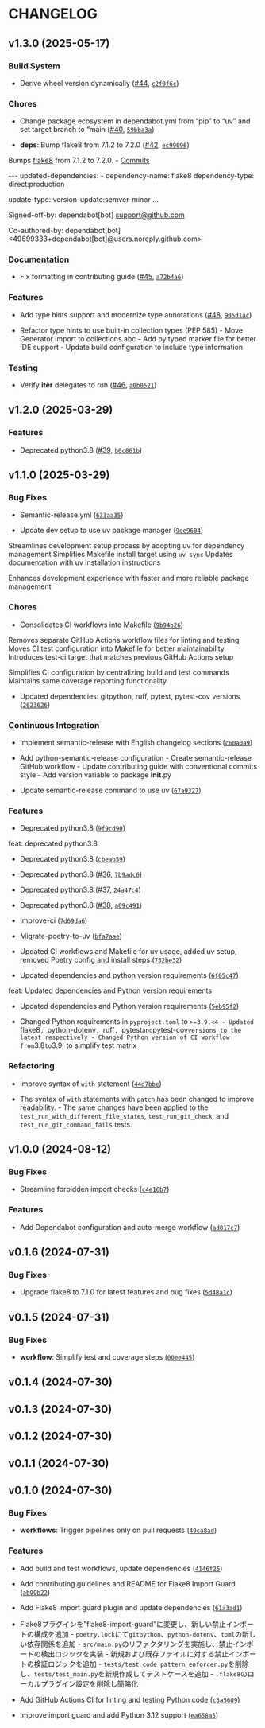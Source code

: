 # CHANGELOG


## v1.3.0 (2025-05-17)

### Build System

- Derive wheel version dynamically ([#44](https://github.com/K-dash/flake8-import-guard/pull/44),
  [`c2f0f6c`](https://github.com/K-dash/flake8-import-guard/commit/c2f0f6c1712bcefc8d9da0f0cce7b2544e233084))

### Chores

- Change package ecosystem in dependabot.yml from “pip” to “uv” and set target branch to “main
  ([#40](https://github.com/K-dash/flake8-import-guard/pull/40),
  [`59bba3a`](https://github.com/K-dash/flake8-import-guard/commit/59bba3a7c566dfd44ce50eb5d6f47a9590f9d9a1))

- **deps**: Bump flake8 from 7.1.2 to 7.2.0
  ([#42](https://github.com/K-dash/flake8-import-guard/pull/42),
  [`ec99096`](https://github.com/K-dash/flake8-import-guard/commit/ec99096d5df10ecf1d5b059684c89f6dbf8c4b54))

Bumps [flake8](https://github.com/pycqa/flake8) from 7.1.2 to 7.2.0. -
  [Commits](https://github.com/pycqa/flake8/compare/7.1.2...7.2.0)

--- updated-dependencies: - dependency-name: flake8 dependency-type: direct:production

update-type: version-update:semver-minor ...

Signed-off-by: dependabot[bot] <support@github.com>

Co-authored-by: dependabot[bot] <49699333+dependabot[bot]@users.noreply.github.com>

### Documentation

- Fix formatting in contributing guide
  ([#45](https://github.com/K-dash/flake8-import-guard/pull/45),
  [`a72b4a6`](https://github.com/K-dash/flake8-import-guard/commit/a72b4a64595fc4a1ece65de151ce2ccf76b86775))

### Features

- Add type hints support and modernize type annotations
  ([#48](https://github.com/K-dash/flake8-import-guard/pull/48),
  [`905d1ac`](https://github.com/K-dash/flake8-import-guard/commit/905d1ac6feaa30c53e24bb2e7acb4a8425c7a8b6))

- Refactor type hints to use built-in collection types (PEP 585) - Move Generator import to
  collections.abc - Add py.typed marker file for better IDE support - Update build configuration to
  include type information

### Testing

- Verify __iter__ delegates to run ([#46](https://github.com/K-dash/flake8-import-guard/pull/46),
  [`a0b0521`](https://github.com/K-dash/flake8-import-guard/commit/a0b0521213a7f86e1fefc964c990d635691ae989))


## v1.2.0 (2025-03-29)

### Features

- Deprecated python3.8 ([#39](https://github.com/K-dash/flake8-import-guard/pull/39),
  [`b0c861b`](https://github.com/K-dash/flake8-import-guard/commit/b0c861b84337c47d893eb698ff80add80d506d2c))


## v1.1.0 (2025-03-29)

### Bug Fixes

- Semantic-release.yml
  ([`633aa35`](https://github.com/K-dash/flake8-import-guard/commit/633aa3584ad3283765393e71d9907b5bd40ea0e4))

- Update dev setup to use uv package manager
  ([`9ee9604`](https://github.com/K-dash/flake8-import-guard/commit/9ee9604110a2194f667dce8f50bc25dda962ab29))

Streamlines development setup process by adopting uv for dependency management Simplifies Makefile
  install target using `uv sync` Updates documentation with uv installation instructions

Enhances development experience with faster and more reliable package management

### Chores

- Consolidates CI workflows into Makefile
  ([`9b94b26`](https://github.com/K-dash/flake8-import-guard/commit/9b94b26902fb341a3774903ec6c10accfd9e1a91))

Removes separate GitHub Actions workflow files for linting and testing Moves CI test configuration
  into Makefile for better maintainability Introduces test-ci target that matches previous GitHub
  Actions setup

Simplifies CI configuration by centralizing build and test commands Maintains same coverage
  reporting functionality

- Updated dependencies: gitpython, ruff, pytest, pytest-cov versions
  ([`2623626`](https://github.com/K-dash/flake8-import-guard/commit/262362696343f5d74c34af822ffc309824cdb69c))

### Continuous Integration

- Implement semantic-release with English changelog sections
  ([`c60a0a9`](https://github.com/K-dash/flake8-import-guard/commit/c60a0a9d42496820b868795ba88154873ea4f303))

- Add python-semantic-release configuration - Create semantic-release GitHub workflow - Update
  contributing guide with conventional commits style - Add version variable to package __init__.py

- Update semantic-release command to use uv
  ([`67a9327`](https://github.com/K-dash/flake8-import-guard/commit/67a9327f2678ca3118745c2d88189baa2b669ca0))

### Features

- Deprecated python3.8
  ([`9f9cd90`](https://github.com/K-dash/flake8-import-guard/commit/9f9cd90af81fda8998b3457337e2eddd54adb2d3))

feat: deprecated python3.8

- Deprecated python3.8
  ([`cbeab59`](https://github.com/K-dash/flake8-import-guard/commit/cbeab59f1a225a6e85b92fbbaf3c63df8a2e9a28))

- Deprecated python3.8 ([#36](https://github.com/K-dash/flake8-import-guard/pull/36),
  [`7b9adc6`](https://github.com/K-dash/flake8-import-guard/commit/7b9adc69d022d6b779e2441cae26bf25630af419))

- Deprecated python3.8 ([#37](https://github.com/K-dash/flake8-import-guard/pull/37),
  [`24a47c4`](https://github.com/K-dash/flake8-import-guard/commit/24a47c455c06c1cc96162aa07d1858a4795bb097))

- Deprecated python3.8 ([#38](https://github.com/K-dash/flake8-import-guard/pull/38),
  [`a09c491`](https://github.com/K-dash/flake8-import-guard/commit/a09c4910ae0406590a998e122e8af7ec8820c407))

- Improve-ci
  ([`7d69da6`](https://github.com/K-dash/flake8-import-guard/commit/7d69da699b093231dd5623723eeefcc276de40fe))

- Migrate-poetry-to-uv
  ([`bfa7aae`](https://github.com/K-dash/flake8-import-guard/commit/bfa7aae0d287e8ac7bf1aa85521b3e49b2627ca0))

- Updated CI workflows and Makefile for uv usage, added uv setup, removed Poetry config and install
  steps
  ([`752be32`](https://github.com/K-dash/flake8-import-guard/commit/752be329363a0cabc8593362f2d4b01e747a2a12))

- Updated dependencies and python version requirements
  ([`6f05c47`](https://github.com/K-dash/flake8-import-guard/commit/6f05c470dbb0737a36956dd4801bca9ca198db84))

feat: Updated dependencies and Python version requirements

- Updated dependencies and Python version requirements
  ([`5eb95f2`](https://github.com/K-dash/flake8-import-guard/commit/5eb95f22bc7068332aeea9e64509d958040d30fe))

- Changed Python requirements in `pyproject.toml` to `>=3.9,<4 - Updated `flake8`, `python-dotenv`,
  `ruff`, `pytest` and `pytest-cov` versions to the latest respectively - Changed Python version of
  CI workflow from `3.8` to `3.9` to simplify test matrix

### Refactoring

- Improve syntax of `with` statement
  ([`44d7bbe`](https://github.com/K-dash/flake8-import-guard/commit/44d7bbe8defc6d5d1e8ea05079127b4627459d4d))

- The syntax of `with` statements with `patch` has been changed to improve readability. - The same
  changes have been applied to the `test_run_with_different_file_states`, `test_run_git_check`, and
  `test_run_git_command_fails` tests.


## v1.0.0 (2024-08-12)

### Bug Fixes

- Streamline forbidden import checks
  ([`c4e16b7`](https://github.com/K-dash/flake8-import-guard/commit/c4e16b7cfa5ebfddec39c9f2116db14945433e67))

### Features

- Add Dependabot configuration and auto-merge workflow
  ([`ad817c7`](https://github.com/K-dash/flake8-import-guard/commit/ad817c70767d514d6d4924f85fc762548f1eb08d))


## v0.1.6 (2024-07-31)

### Bug Fixes

- Upgrade flake8 to 7.1.0 for latest features and bug fixes
  ([`5d48a1c`](https://github.com/K-dash/flake8-import-guard/commit/5d48a1cd127ad135b9f3d348b4ecc46b21d98b59))


## v0.1.5 (2024-07-31)

### Bug Fixes

- **workflow**: Simplify test and coverage steps
  ([`00ee445`](https://github.com/K-dash/flake8-import-guard/commit/00ee4453b5e6b5dc46aec2785cd0b0ee300acb12))


## v0.1.4 (2024-07-30)


## v0.1.3 (2024-07-30)


## v0.1.2 (2024-07-30)


## v0.1.1 (2024-07-30)


## v0.1.0 (2024-07-30)

### Bug Fixes

- **workflows**: Trigger pipelines only on pull requests
  ([`49ca8ad`](https://github.com/K-dash/flake8-import-guard/commit/49ca8ad649370b6d210e461b477497126b7c266b))

### Features

- Add build and test workflows, update dependencies
  ([`4146f25`](https://github.com/K-dash/flake8-import-guard/commit/4146f25c3fd66a264c73a9bb56cbdcacf677b069))

- Add contributing guidelines and README for Flake8 Import Guard
  ([`ab99b22`](https://github.com/K-dash/flake8-import-guard/commit/ab99b2275808d2a7f0e4494ec966dd7036ca8ec2))

- Add Flake8 import guard plugin and update dependencies
  ([`61a3ad1`](https://github.com/K-dash/flake8-import-guard/commit/61a3ad1c02ee85d1685ae05a9ded0d4eb84dd8bb))

- Flake8プラグインを"flake8-import-guard"に変更し、新しい禁止インポートの構成を追加 -
  `poetry.lock`にて`gitpython`、`python-dotenv`、`toml`の新しい依存関係を追加 -
  `src/main.py`のリファクタリングを実施し、禁止インポートの検出ロジックを実装 - 新規および既存ファイルに対する禁止インポートの検証ロジックを追加 -
  `tests/test_code_pattern_enforcer.py`を削除し、`tests/test_main.py`を新規作成してテストケースを追加 -
  `.flake8`のローカルプラグイン設定を削除し簡略化

- Add GitHub Actions CI for linting and testing Python code
  ([`c3a5609`](https://github.com/K-dash/flake8-import-guard/commit/c3a5609b20de6263f6b9c85a0380ec0c46d52e78))

- Improve import guard and add Python 3.12 support
  ([`ea658a5`](https://github.com/K-dash/flake8-import-guard/commit/ea658a5e1816d49d87174ce04d5a4150d1e5e374))
